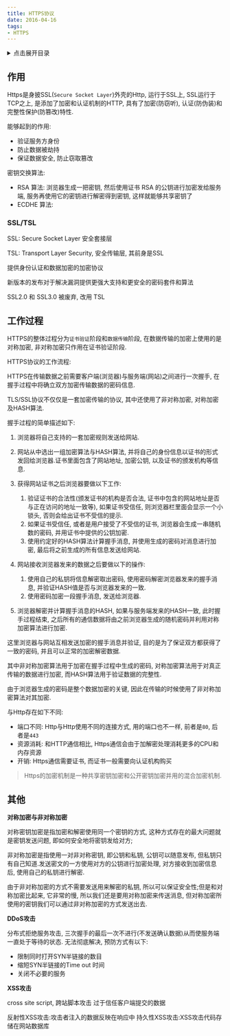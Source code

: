```yaml
---
title: HTTPS协议
date: 2016-04-16
tags:
- HTTPS
---
```

<details>
<summary>点击展开目录</summary>
<!-- TOC -->

- [作用](#作用)
    - [SSL/TSL](#ssltsl)
- [工作过程](#工作过程)

<!-- /TOC -->
</details>

## 作用

Https是身披SSL(`Secure Socket Layer`)外壳的Http, 运行于SSL上, SSL运行于TCP之上, 是添加了加密和认证机制的HTTP,
具有了加密(防窃听), 认证(防伪装)和完整性保护(防篡改)特性.

能够起到的作用:

* 验证服务方身份
* 防止数据被劫持
* 保证数据安全, 防止窃取篡改

密钥交换算法:

* RSA 算法: 浏览器生成一把密钥, 然后使用证书 RSA 的公钥进行加密发给服务端, 服务再使用它的密钥进行解密得到密钥, 这样就能够共享密钥了
* ECDHE 算法:

### SSL/TSL

SSL: Secure Socket Layer 安全套接层

TSL: Transport Layer Security, 安全传输层, 其前身是SSL

提供身份认证和数据加密的加密协议

新版本的发布对于解决漏洞提供更强大支持和更安全的密码套件和算法

SSL2.0 和 SSL3.0 被废弃, 改用 TSL

## 工作过程

HTTPS的整体过程分为`证书验证`阶段和`数据传输`阶段, 在数据传输的加密上使用的是对称加密, 非对称加密只作用在证书验证阶段.

HTTPS协议的工作流程:

HTTPS在传输数据之前需要客户端(浏览器)与服务端(网站)之间进行一次握手, 在握手过程中将确立双方加密传输数据的密码信息.

TLS/SSL协议不仅仅是一套加密传输的协议, 其中还使用了非对称加密, 对称加密及HASH算法.

握手过程的简单描述如下:

1. 浏览器将自己支持的一套加密规则发送给网站.
2. 网站从中选出一组加密算法与HASH算法, 并将自己的身份信息以证书的形式发回给浏览器.证书里面包含了网站地址, 加密公钥, 以及证书的颁发机构等信息.
3. 获得网站证书之后浏览器要做以下工作:
    1. 验证证书的合法性(颁发证书的机构是否合法, 证书中包含的网站地址是否与正在访问的地址一致等), 如果证书受信任, 则浏览器栏里面会显示一个小锁头, 否则会给出证书不受信的提示.
    2. 如果证书受信任, 或者是用户接受了不受信的证书, 浏览器会生成一串随机数的密码, 并用证书中提供的公钥加密.
    3. 使用约定好的HASH算法计算握手消息, 并使用生成的密码对消息进行加密, 最后将之前生成的所有信息发送给网站.

4. 网站接收浏览器发来的数据之后要做以下的操作:
    1. 使用自己的私钥将信息解密取出密码, 使用密码解密浏览器发来的握手消息, 并验证HASH值是否与浏览器发来的一致.
    2. 使用密码加密一段握手消息, 发送给浏览器.

5. 浏览器解密并计算握手消息的HASH, 如果与服务端发来的HASH一致, 此时握手过程结束, 之后所有的通信数据将由之前浏览器生成的随机密码并利用对称加密算法进行加密.

这里浏览器与网站互相发送加密的握手消息并验证, 目的是为了保证双方都获得了一致的密码, 并且可以正常的加密解密数据.

其中非对称加密算法用于加密在握手过程中生成的密码, 对称加密算法用于对真正传输的数据进行加密, 而HASH算法用于验证数据的完整性.

由于浏览器生成的密码是整个数据加密的关键, 因此在传输的时候使用了非对称加密算法对其加密.

与Http存在如下不同:

* 端口不同: Http与Http使用不同的连接方式, 用的端口也不一样, 前者是`80`, 后者是`443`
* 资源消耗: 和HTTP通信相比, Https通信会由于加解密处理消耗更多的CPU和内存资源
* 开销: Https通信需要证书, 而证书一般需要向认证机构购买

> Https的加密机制是一种共享密钥加密和公开密钥加密并用的混合加密机制.



## 其他

**对称加密与非对称加密**

对称密钥加密是指加密和解密使用同一个密钥的方式, 这种方式存在的最大问题就是密钥发送问题, 即如何安全地将密钥发给对方;

非对称加密是指使用一对非对称密钥, 即公钥和私钥, 公钥可以随意发布, 但私钥只有自己知道.发送密文的一方使用对方的公钥进行加密处理, 对方接收到加密信息后, 使用自己的私钥进行解密.

由于非对称加密的方式不需要发送用来解密的私钥, 所以可以保证安全性;但是和对称加密比起来, 它非常的慢, 所以我们还是要用对称加密来传送消息, 但对称加密所使用的密钥我们可以通过非对称加密的方式发送出去.

**DDoS攻击**

分布式拒绝服务攻击, 三次握手的最后一次不进行(不发送确认数据)从而使服务端一直处于等待的状态.
无法彻底解决, 预防方式有以下:
* 限制同时打开SYN半链接的数目
* 缩短SYN半链接的Time out 时间
* 关闭不必要的服务

**XSS攻击**

cross site script, 跨站脚本攻击
过于信任客户端提交的数据

反射性XSS攻击:攻击者注入的数据反映在响应中
持久性XSS攻击:XSS攻击代码存储在网站数据库